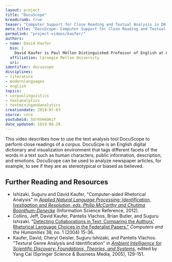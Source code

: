 ```yaml
---
layout: project
title: "DocuScope"
breadcrumb: true
teaser: "Computer Support for Close Reading and Textual Analysis in DH."
meta_title: "DocuScope: Computer Support for Close Reading and Textual Analysis in the Digital Humanities"
permalink: "project-videos/kaufer/"
authors:
- name: David Kaufer
  bio: |
    David Kaufer is Paul Mellon Distinguished Professor of English at Carnegie Mellon. His research interests are rhetorical theory, theories of language, writing, and writing education in the humanities and STEM areas.
  affiliation: Carnegie Mellon University
  uri:
identifier: docuscope
disciplines:
- literature
- modernlanguages
- english
topics:
- corpuslinguistics
- textanalytics
- textminingandanalytics
creationdate: 2019-07-03
source: core
youtubeid: SUr6VmkOmiY
date_updated: 2019-08-29
---
```



This video describes how to use the text analysis tool DocuScope to perform close readings of a corpus. DocuScpe is an English digital dictionary and visualization environment that tags different facets of the words in a text such as human characters, public information, description, and emotions. DocuScope can be used to analyze newspaper articles, for example, to see if they are as stereotypical or biased as believed.

## Further Reading and Resources

  - Ishizaki, Suguru and David Kaufer, "Computer-aided Rhetorical Analysis" in [*Applied Natural Language Processing: Identification, Ivestigation and Resolution, eds. Philip McCarthy and Chutima Boonthum-Denecke*](https://books.google.com/books?id=POE3pwAACAAJ&dq=Applied+Natural+Language+Processing:+Identification,+Investigation+and+Resolution&hl=en&sa=X&ved=0ahUKEwi0lsyKh6vjAhVQiOAKHXi-CfUQ6AEIKjAA) (Information Science Reference, 2012).
  - Collins, Jeff, David Kaufer, Pantelis Vlachos, Brian Butler, and Suguru Ishizaki. "[Detecting Collaborations in Text: Comparing the Authors' Rhetorical Language Choices in the Federalist Papers."](http://www.jstor.org/stable/30204923) *Computers and the Humanities* 38, no. 1 (2004) 15-36.
  - Kaufer, David, Cheryl Geisler, Suguru Ishizaki, and Pantelis Vlachos. "Textural Genre Analysis and Identification" in [*Ambient Intelligence for Scientific Discovery: Foundations, Theories, and Systems*](https://books.google.com/books?id=5SK_lVf6HfEC&dq=Y.+Cai+(Ed.):+Ambient+Intelligence+for+Scientific+Discovery,&source=gbs_navlinks_s), edited by Yang Cai (Springer Science & Business Media, 2005), 129-151.
